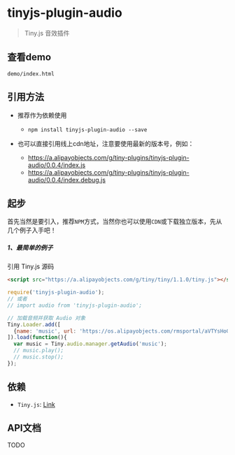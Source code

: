 # tinyjs-plugin-audio

> Tiny.js 音效插件

## 查看demo

`demo/index.html`

## 引用方法

- 推荐作为依赖使用

  - `npm install tinyjs-plugin-audio --save`

- 也可以直接引用线上cdn地址，注意要使用最新的版本号，例如：

  - https://a.alipayobjects.com/g/tiny-plugins/tinyjs-plugin-audio/0.0.4/index.js
  - https://a.alipayobjects.com/g/tiny-plugins/tinyjs-plugin-audio/0.0.4/index.debug.js

## 起步
首先当然是要引入，推荐`NPM`方式，当然你也可以使用`CDN`或下载独立版本，先从几个例子入手吧！

##### 1、最简单的例子

引用 Tiny.js 源码
``` html
<script src="https://a.alipayobjects.com/g/tiny/tiny/1.1.0/tiny.js"></script>
```
``` js
require('tinyjs-plugin-audio');
// 或者
// import audio from 'tinyjs-plugin-audio';

// 加载音频并获取 Audio 对象
Tiny.Loader.add([
  {name: 'music', url: 'https://os.alipayobjects.com/rmsportal/aVTYsHoGDVBnqXKuYDrs.mp3'}
]).load(function(){
  var music = Tiny.audio.manager.getAudio('music');
  // music.play();
  // music.stop();
});
```

## 依赖
- `Tiny.js`: [Link](http://tinyjs.net/#/docs/api)

## API文档

TODO
